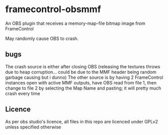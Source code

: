 # framecontrol-obsmmf
An OBS plugin that receives a memory-map-file bitmap image from FrameControl

May randomly cause OBS to crash. 

## bugs
The crash source is either after closing OBS (releasing the textures throws due to heap corruption... could be due to the MMF header being random garbage causing but i dunno)
The other source is by having 2 FrameControl instances open with active MMF outputs, have OBS read from file 1, then change to file 2 by selecting the Map Name and pasting; it will pretty much crash every time

## Licence
As per obs studio's licence, all files in this repo are licenced under GPLv2 unless specified otherwise
